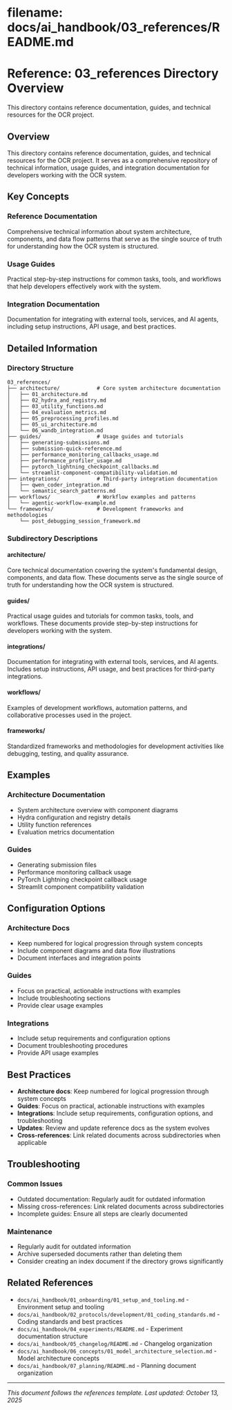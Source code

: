 # **filename: docs/ai_handbook/03_references/README.md**
<!-- ai_cue:priority=medium -->
<!-- ai_cue:use_when=project_overview,references,directory_structure -->

# **Reference: 03_references Directory Overview**

This directory contains reference documentation, guides, and technical resources for the OCR project.

## **Overview**

This directory contains reference documentation, guides, and technical resources for the OCR project. It serves as a comprehensive repository of technical information, usage guides, and integration documentation for developers working with the OCR system.

## **Key Concepts**

### **Reference Documentation**
Comprehensive technical information about system architecture, components, and data flow patterns that serve as the single source of truth for understanding how the OCR system is structured.

### **Usage Guides**
Practical step-by-step instructions for common tasks, tools, and workflows that help developers effectively work with the system.

### **Integration Documentation**
Documentation for integrating with external tools, services, and AI agents, including setup instructions, API usage, and best practices.

## **Detailed Information**

### **Directory Structure**
```
03_references/
├── architecture/            # Core system architecture documentation
│   ├── 01_architecture.md
│   ├── 02_hydra_and_registry.md
│   ├── 03_utility_functions.md
│   ├── 04_evaluation_metrics.md
│   ├── 05_preprocessing_profiles.md
│   ├── 05_ui_architecture.md
│   └── 06_wandb_integration.md
├── guides/                  # Usage guides and tutorials
│   ├── generating-submissions.md
│   ├── submission-quick-reference.md
│   ├── performance_monitoring_callbacks_usage.md
│   ├── performance_profiler_usage.md
│   ├── pytorch_lightning_checkpoint_callbacks.md
│   └── streamlit-component-compatibility-validation.md
├── integrations/            # Third-party integration documentation
│   ├── qwen_coder_integration.md
│   └── semantic_search_patterns.md
├── workflows/               # Workflow examples and patterns
│   └── agentic-workflow-example.md
└── frameworks/              # Development frameworks and methodologies
    └── post_debugging_session_framework.md
```

### **Subdirectory Descriptions**

#### **architecture/**
Core technical documentation covering the system's fundamental design, components, and data flow. These documents serve as the single source of truth for understanding how the OCR system is structured.

#### **guides/**
Practical usage guides and tutorials for common tasks, tools, and workflows. These documents provide step-by-step instructions for developers working with the system.

#### **integrations/**
Documentation for integrating with external tools, services, and AI agents. Includes setup instructions, API usage, and best practices for third-party integrations.

#### **workflows/**
Examples of development workflows, automation patterns, and collaborative processes used in the project.

#### **frameworks/**
Standardized frameworks and methodologies for development activities like debugging, testing, and quality assurance.

## **Examples**

### **Architecture Documentation**
- System architecture overview with component diagrams
- Hydra configuration and registry details
- Utility function references
- Evaluation metrics documentation

### **Guides**
- Generating submission files
- Performance monitoring callback usage
- PyTorch Lightning checkpoint callback usage
- Streamlit component compatibility validation

## **Configuration Options**

### **Architecture Docs**
- Keep numbered for logical progression through system concepts
- Include component diagrams and data flow illustrations
- Document interfaces and integration points

### **Guides**
- Focus on practical, actionable instructions with examples
- Include troubleshooting sections
- Provide clear usage examples

### **Integrations**
- Include setup requirements and configuration options
- Document troubleshooting procedures
- Provide API usage examples

## **Best Practices**

- **Architecture docs**: Keep numbered for logical progression through system concepts
- **Guides**: Focus on practical, actionable instructions with examples
- **Integrations**: Include setup requirements, configuration options, and troubleshooting
- **Updates**: Review and update reference docs as the system evolves
- **Cross-references**: Link related documents across subdirectories when applicable

## **Troubleshooting**

### **Common Issues**
- Outdated documentation: Regularly audit for outdated information
- Missing cross-references: Link related documents across subdirectories
- Incomplete guides: Ensure all steps are clearly documented

### **Maintenance**
- Regularly audit for outdated information
- Archive superseded documents rather than deleting them
- Consider creating an index document if the directory grows significantly

## **Related References**

- `docs/ai_handbook/01_onboarding/01_setup_and_tooling.md` - Environment setup and tooling
- `docs/ai_handbook/02_protocols/development/01_coding_standards.md` - Coding standards and best practices
- `docs/ai_handbook/04_experiments/README.md` - Experiment documentation structure
- `docs/ai_handbook/05_changelog/README.md` - Changelog organization
- `docs/ai_handbook/06_concepts/01_model_architecture_selection.md` - Model architecture concepts
- `docs/ai_handbook/07_planning/README.md` - Planning document organization

---

*This document follows the references template. Last updated: October 13, 2025*
